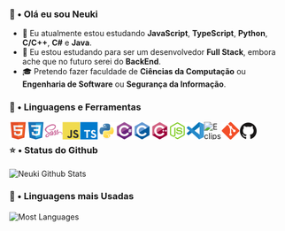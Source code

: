 ### 👋 • Olá eu sou Neuki

- 👥 Eu atualmente estou estudando **JavaScript**, **TypeScript**, **Python**, **C/C++**, **C#** e **Java**.
- 🌹 Eu estou estudando para ser um desenvolvedor **Full Stack**, embora ache que no futuro serei do **BackEnd**.
- 🎓 Pretendo fazer faculdade de **Ciências da Computação** ou **Engenharia de Software** ou **Segurança da Informação**.

### 📐 • Linguagens e Ferramentas

<img align="left" height="32px" width="32px" alt="HTML logo" src="https://raw.githubusercontent.com/devicons/devicon/master/icons/html5/html5-original.svg">
<img align="left" height="32px" width="32px" alt="CSS logo" src="https://raw.githubusercontent.com/devicons/devicon/master/icons/css3/css3-original.svg">
<img align="left" height="32px" width="32px" alt="SASS logo" src="https://raw.githubusercontent.com/devicons/devicon/master/icons/sass/sass-original.svg">
<img align="left" height="32px" width="32px" alt="JS logo" src="https://raw.githubusercontent.com/devicons/devicon/master/icons/javascript/javascript-original.svg">
<img align="left" height="32px" width="32px" alt="TS logo" src= "https://raw.githubusercontent.com/devicons/devicon/master/icons/typescript/typescript-original.svg">
<img align="left" height="32px" width="32px" alt="Python logo" src="https://raw.githubusercontent.com/devicons/devicon/master/icons/python/python-original.svg">
<img align="left" height="32px" width="32px" alt="C# logo" src="https://raw.githubusercontent.com/devicons/devicon/master/icons/csharp/csharp-original.svg">
<img align="left" height="32px" width="32px" alt="C logo" src="https://raw.githubusercontent.com/devicons/devicon/master/icons/c/c-original.svg">
<img align="left" height="32px" width="32px" alt="C++ logo" src="https://raw.githubusercontent.com/devicons/devicon/master/icons/cplusplus/cplusplus-original.svg">
<img align="left" height="32px" width="32px" alt="Node.js logo" src="https://raw.githubusercontent.com/devicons/devicon/master/icons/nodejs/nodejs-original.svg">
<img align="left" height="32px" width="32px" alt="VS Сode logo" src="https://raw.githubusercontent.com/devicons/devicon/master/icons/vscode/vscode-original.svg">
<img align="left" height="32px" width="32px" alt="Eclipse logo" src="https://cdn.worldvectorlogo.com/logos/eclipse-11.svg">
<img align="left" height="32px" width="32px" alt="Git logo" src="https://raw.githubusercontent.com/devicons/devicon/master/icons/git/git-original.svg">
<img align="left" height="32px" width="32px" alt="GitHub logo" src="https://raw.githubusercontent.com/devicons/devicon/master/icons/github/github-original.svg">

<br/>

### ⭐ • Status do Github

<img align="center" src="https://github-readme-stats.vercel.app/api?username=imNeuki&include_all_commits=true&count_private=true&show_icons=true&line_height=20&title_color=DB7A8C&icon_color=AE224A&text_color=D3D3D3&bg_color=0,000000,A4002A" alt="Neuki Github Stats">

### 🔗 • Linguagens mais Usadas

<img align="center" src="https://github-readme-stats.vercel.app/api/top-langs/?username=imNeuki&include_all_commits=true&count_private=true&show_icons=true&line_height=20&title_color=DB7A8C&icon_color=AE224A&text_color=D3D3D3&bg_color=0,000000,A4002A" alt="Most Languages">
